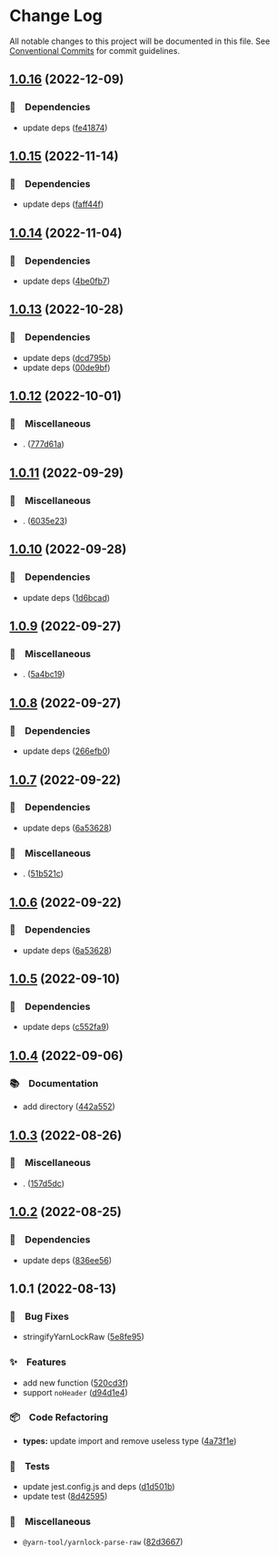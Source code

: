 # Change Log

All notable changes to this project will be documented in this file.
See [Conventional Commits](https://conventionalcommits.org) for commit guidelines.

## [1.0.16](https://github.com/bluelovers/ws-yarn-workspaces/compare/@yarn-tool/yarnlock-parse-raw@1.0.15...@yarn-tool/yarnlock-parse-raw@1.0.16) (2022-12-09)



### 📌　Dependencies

* update deps ([fe41874](https://github.com/bluelovers/ws-yarn-workspaces/commit/fe41874d6fd01f5f2b773aa085b80ee2d0683edc))



## [1.0.15](https://github.com/bluelovers/ws-yarn-workspaces/compare/@yarn-tool/yarnlock-parse-raw@1.0.14...@yarn-tool/yarnlock-parse-raw@1.0.15) (2022-11-14)



### 📌　Dependencies

* update deps ([faff44f](https://github.com/bluelovers/ws-yarn-workspaces/commit/faff44f1f5ad5066c747ea8d5d66fa10049c17fe))



## [1.0.14](https://github.com/bluelovers/ws-yarn-workspaces/compare/@yarn-tool/yarnlock-parse-raw@1.0.13...@yarn-tool/yarnlock-parse-raw@1.0.14) (2022-11-04)



### 📌　Dependencies

* update deps ([4be0fb7](https://github.com/bluelovers/ws-yarn-workspaces/commit/4be0fb754fec6ad2aff79ae303710642651d4abd))



## [1.0.13](https://github.com/bluelovers/ws-yarn-workspaces/compare/@yarn-tool/yarnlock-parse-raw@1.0.12...@yarn-tool/yarnlock-parse-raw@1.0.13) (2022-10-28)



### 📌　Dependencies

* update deps ([dcd795b](https://github.com/bluelovers/ws-yarn-workspaces/commit/dcd795b251e73ffdbade2a4086f360241cb4cb03))
* update deps ([00de9bf](https://github.com/bluelovers/ws-yarn-workspaces/commit/00de9bf62a49f5de21e60c6a120fc4d3e6e058e3))



## [1.0.12](https://github.com/bluelovers/ws-yarn-workspaces/compare/@yarn-tool/yarnlock-parse-raw@1.0.11...@yarn-tool/yarnlock-parse-raw@1.0.12) (2022-10-01)



### 🔖　Miscellaneous

* . ([777d61a](https://github.com/bluelovers/ws-yarn-workspaces/commit/777d61af255146b2b1b1f364587c36a0f5bfc00c))



## [1.0.11](https://github.com/bluelovers/ws-yarn-workspaces/compare/@yarn-tool/yarnlock-parse-raw@1.0.10...@yarn-tool/yarnlock-parse-raw@1.0.11) (2022-09-29)



### 🔖　Miscellaneous

* . ([6035e23](https://github.com/bluelovers/ws-yarn-workspaces/commit/6035e2399f4f5a5f5e5ac56309b6dc37ffe91389))



## [1.0.10](https://github.com/bluelovers/ws-yarn-workspaces/compare/@yarn-tool/yarnlock-parse-raw@1.0.9...@yarn-tool/yarnlock-parse-raw@1.0.10) (2022-09-28)



### 📌　Dependencies

* update deps ([1d6bcad](https://github.com/bluelovers/ws-yarn-workspaces/commit/1d6bcad8d8cf45daeab2360144383208b2ea6b9d))



## [1.0.9](https://github.com/bluelovers/ws-yarn-workspaces/compare/@yarn-tool/yarnlock-parse-raw@1.0.8...@yarn-tool/yarnlock-parse-raw@1.0.9) (2022-09-27)



### 🔖　Miscellaneous

* . ([5a4bc19](https://github.com/bluelovers/ws-yarn-workspaces/commit/5a4bc19a0a279a49e752d776279165e14c402427))



## [1.0.8](https://github.com/bluelovers/ws-yarn-workspaces/compare/@yarn-tool/yarnlock-parse-raw@1.0.7...@yarn-tool/yarnlock-parse-raw@1.0.8) (2022-09-27)



### 📌　Dependencies

* update deps ([266efb0](https://github.com/bluelovers/ws-yarn-workspaces/commit/266efb0683a5849490baa5ee93316ef0699e67ca))



## [1.0.7](https://github.com/bluelovers/ws-yarn-workspaces/compare/@yarn-tool/yarnlock-parse-raw@1.0.5...@yarn-tool/yarnlock-parse-raw@1.0.7) (2022-09-22)



### 📌　Dependencies

* update deps ([6a53628](https://github.com/bluelovers/ws-yarn-workspaces/commit/6a536281c96ecc6caf293212806b3abedc4ffef8))


### 🔖　Miscellaneous

* . ([51b521c](https://github.com/bluelovers/ws-yarn-workspaces/commit/51b521c5bb7fa8c49260db811872a6629054d6d5))



## [1.0.6](https://github.com/bluelovers/ws-yarn-workspaces/compare/@yarn-tool/yarnlock-parse-raw@1.0.5...@yarn-tool/yarnlock-parse-raw@1.0.6) (2022-09-22)



### 📌　Dependencies

* update deps ([6a53628](https://github.com/bluelovers/ws-yarn-workspaces/commit/6a536281c96ecc6caf293212806b3abedc4ffef8))



## [1.0.5](https://github.com/bluelovers/ws-yarn-workspaces/compare/@yarn-tool/yarnlock-parse-raw@1.0.4...@yarn-tool/yarnlock-parse-raw@1.0.5) (2022-09-10)



### 📌　Dependencies

* update deps ([c552fa9](https://github.com/bluelovers/ws-yarn-workspaces/commit/c552fa925dbbb0e18f8dc5d0c783138c8c1fc363))



## [1.0.4](https://github.com/bluelovers/ws-yarn-workspaces/compare/@yarn-tool/yarnlock-parse-raw@1.0.3...@yarn-tool/yarnlock-parse-raw@1.0.4) (2022-09-06)



### 📚　Documentation

* add directory ([442a552](https://github.com/bluelovers/ws-yarn-workspaces/commit/442a55232619f7fe2b9bad6f8eccfffc4f8f47d2))



## [1.0.3](https://github.com/bluelovers/ws-yarn-workspaces/compare/@yarn-tool/yarnlock-parse-raw@1.0.2...@yarn-tool/yarnlock-parse-raw@1.0.3) (2022-08-26)



### 🔖　Miscellaneous

* . ([157d5dc](https://github.com/bluelovers/ws-yarn-workspaces/commit/157d5dc8959261d9326f6e633987182898ae9670))



## [1.0.2](https://github.com/bluelovers/ws-yarn-workspaces/compare/@yarn-tool/yarnlock-parse-raw@1.0.1...@yarn-tool/yarnlock-parse-raw@1.0.2) (2022-08-25)



### 📌　Dependencies

* update deps ([836ee56](https://github.com/bluelovers/ws-yarn-workspaces/commit/836ee56d294d3b6c85ad1f8b209660c779480a80))



## 1.0.1 (2022-08-13)


### 🐛　Bug Fixes

* stringifyYarnLockRaw ([5e8fe95](https://github.com/bluelovers/ws-yarn-workspaces/commit/5e8fe956197832edeb785bea34eb3dbd73818fac))


### ✨　Features

* add new function ([520cd3f](https://github.com/bluelovers/ws-yarn-workspaces/commit/520cd3f7564179d173ca791f5681275f5d279714))
* support `noHeader` ([d94d1e4](https://github.com/bluelovers/ws-yarn-workspaces/commit/d94d1e441bba847caa528357554a35e61a8125d6))


### 📦　Code Refactoring

* **types:** update import and remove useless type ([4a73f1e](https://github.com/bluelovers/ws-yarn-workspaces/commit/4a73f1e7b06c16081717a14350af9ab91c3e3c87))


### 🚨　Tests

* update jest.config.js and deps ([d1d501b](https://github.com/bluelovers/ws-yarn-workspaces/commit/d1d501ba059130bd8f90e6eaa266084110698011))
* update test ([8d42595](https://github.com/bluelovers/ws-yarn-workspaces/commit/8d4259542398029eb6092dbdff6be3e13d8a105a))


### 🔖　Miscellaneous

* `@yarn-tool/yarnlock-parse-raw` ([82d3667](https://github.com/bluelovers/ws-yarn-workspaces/commit/82d3667f2a2fa4b08ef0b57e6c63f73f8b8cab05))
